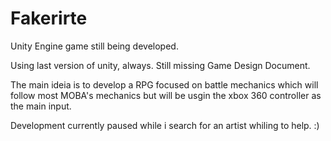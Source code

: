 # Fakerirte
Unity Engine game still being developed.


Using last version of unity, always.
Still missing Game Design Document.

The main ideia is to develop a RPG focused on battle mechanics which will 
follow most MOBA's mechanics but will be usgin the xbox 360 controller
as the main input.

Development currently paused while i search for an artist whiling to help. :)
